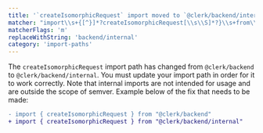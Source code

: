 ```yaml
---
title: '`createIsomorphicRequest` import moved to `@clerk/backend/internal`'
matcher: "import\\s+{[^}]*?createIsomorphicRequest[\\s\\S]*?}\\s+from\\s+['\"]@clerk\\/(backend)(?!\/internal)['\"]"
matcherFlags: 'm'
replaceWithString: 'backend/internal'
category: 'import-paths'
---
```


The `createIsomorphicRequest` import path has changed from `@clerk/backend` to `@clerk/backend/internal`. You must update your import path in order for it to work correctly. Note that internal imports are not intended for usage and are outside the scope of semver. Example below of the fix that needs to be made:

```diff
- import { createIsomorphicRequest } from "@clerk/backend"
+ import { createIsomorphicRequest } from "@clerk/backend/internal"
```

